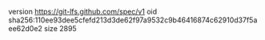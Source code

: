 version https://git-lfs.github.com/spec/v1
oid sha256:110ee93dee5cfefd213d3de62f97a9532c9b46416874c62910d37f5aee62d0e2
size 2895
